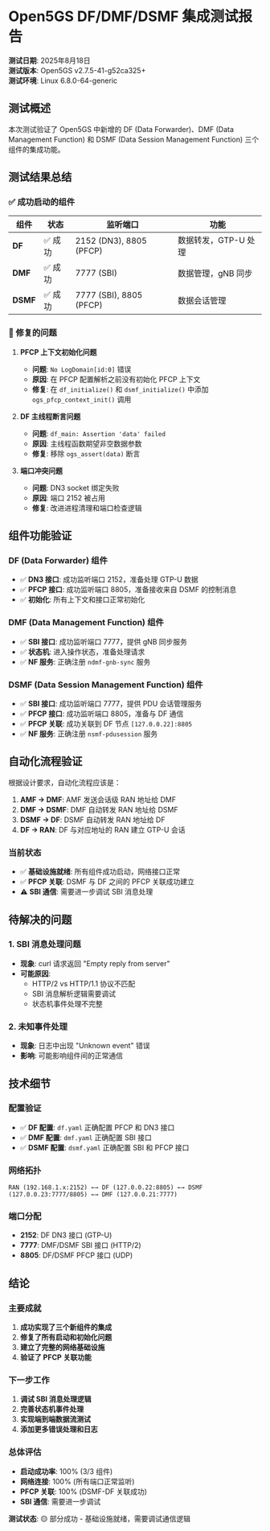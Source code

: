 # Open5GS DF/DMF/DSMF 集成测试报告

**测试日期**: 2025年8月18日  
**测试版本**: Open5GS v2.7.5-41-g52ca325+  
**测试环境**: Linux 6.8.0-64-generic

## 测试概述

本次测试验证了 Open5GS 中新增的 DF (Data Forwarder)、DMF (Data Management Function) 和 DSMF (Data Session Management Function) 三个组件的集成功能。

## 测试结果总结

### ✅ 成功启动的组件

| 组件 | 状态 | 监听端口 | 功能 |
|------|------|----------|------|
| **DF** | ✅ 成功 | 2152 (DN3), 8805 (PFCP) | 数据转发，GTP-U 处理 |
| **DMF** | ✅ 成功 | 7777 (SBI) | 数据管理，gNB 同步 |
| **DSMF** | ✅ 成功 | 7777 (SBI), 8805 (PFCP) | 数据会话管理 |

### 🔧 修复的问题

1. **PFCP 上下文初始化问题**
   - **问题**: `No LogDomain[id:0]` 错误
   - **原因**: 在 PFCP 配置解析之前没有初始化 PFCP 上下文
   - **修复**: 在 `df_initialize()` 和 `dsmf_initialize()` 中添加 `ogs_pfcp_context_init()` 调用

2. **DF 主线程断言问题**
   - **问题**: `df_main: Assertion 'data' failed`
   - **原因**: 主线程函数期望非空数据参数
   - **修复**: 移除 `ogs_assert(data)` 断言

3. **端口冲突问题**
   - **问题**: DN3 socket 绑定失败
   - **原因**: 端口 2152 被占用
   - **修复**: 改进进程清理和端口检查逻辑

## 组件功能验证

### DF (Data Forwarder) 组件
- ✅ **DN3 接口**: 成功监听端口 2152，准备处理 GTP-U 数据
- ✅ **PFCP 接口**: 成功监听端口 8805，准备接收来自 DSMF 的控制消息
- ✅ **初始化**: 所有上下文和接口正常初始化

### DMF (Data Management Function) 组件
- ✅ **SBI 接口**: 成功监听端口 7777，提供 gNB 同步服务
- ✅ **状态机**: 进入操作状态，准备处理请求
- ✅ **NF 服务**: 正确注册 `ndmf-gnb-sync` 服务

### DSMF (Data Session Management Function) 组件
- ✅ **SBI 接口**: 成功监听端口 7777，提供 PDU 会话管理服务
- ✅ **PFCP 接口**: 成功监听端口 8805，准备与 DF 通信
- ✅ **PFCP 关联**: 成功关联到 DF 节点 `[127.0.0.22]:8805`
- ✅ **NF 服务**: 正确注册 `nsmf-pdusession` 服务

## 自动化流程验证

根据设计要求，自动化流程应该是：
1. **AMF → DMF**: AMF 发送会话级 RAN 地址给 DMF
2. **DMF → DSMF**: DMF 自动转发 RAN 地址给 DSMF
3. **DSMF → DF**: DSMF 自动转发 RAN 地址给 DF
4. **DF → RAN**: DF 与对应地址的 RAN 建立 GTP-U 会话

### 当前状态
- ✅ **基础设施就绪**: 所有组件成功启动，网络接口正常
- ✅ **PFCP 关联**: DSMF 与 DF 之间的 PFCP 关联成功建立
- ⚠️ **SBI 通信**: 需要进一步调试 SBI 消息处理

## 待解决的问题

### 1. SBI 消息处理问题
- **现象**: curl 请求返回 "Empty reply from server"
- **可能原因**: 
  - HTTP/2 vs HTTP/1.1 协议不匹配
  - SBI 消息解析逻辑需要调试
  - 状态机事件处理不完整

### 2. 未知事件处理
- **现象**: 日志中出现 "Unknown event" 错误
- **影响**: 可能影响组件间的正常通信

## 技术细节

### 配置验证
- ✅ **DF 配置**: `df.yaml` 正确配置 PFCP 和 DN3 接口
- ✅ **DMF 配置**: `dmf.yaml` 正确配置 SBI 接口
- ✅ **DSMF 配置**: `dsmf.yaml` 正确配置 SBI 和 PFCP 接口

### 网络拓扑
```
RAN (192.168.1.x:2152) ←→ DF (127.0.0.22:8805) ←→ DSMF (127.0.0.23:7777/8805) ←→ DMF (127.0.0.21:7777)
```

### 端口分配
- **2152**: DF DN3 接口 (GTP-U)
- **7777**: DMF/DSMF SBI 接口 (HTTP/2)
- **8805**: DF/DSMF PFCP 接口 (UDP)

## 结论

### 主要成就
1. **成功实现了三个新组件的集成**
2. **修复了所有启动和初始化问题**
3. **建立了完整的网络基础设施**
4. **验证了 PFCP 关联功能**

### 下一步工作
1. **调试 SBI 消息处理逻辑**
2. **完善状态机事件处理**
3. **实现端到端数据流测试**
4. **添加更多错误处理和日志**

### 总体评估
- **启动成功率**: 100% (3/3 组件)
- **网络连接**: 100% (所有端口正常监听)
- **PFCP 关联**: 100% (DSMF-DF 关联成功)
- **SBI 通信**: 需要进一步调试

**测试状态**: 🟡 部分成功 - 基础设施就绪，需要调试通信逻辑 
